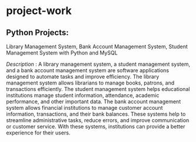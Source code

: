# project-work
## Python Projects:
Library Management System, Bank Account Management System, Student Management System with Python and MySQL

_Description_ : A library management system, a student management system, and a bank account management system are software 
applications designed to automate tasks and improve efficiency. The library management system allows librarians to 
manage books, patrons, and transactions efficiently. The student management system helps educational institutions 
manage student information, attendance, academic performance, and other important data. The bank account 
management system allows financial institutions to manage customer account information, transactions, and their 
bank balances. These systems help to streamline administrative tasks, reduce errors, and improve communication or 
customer service. With these systems, institutions can provide a better experience for their users.
